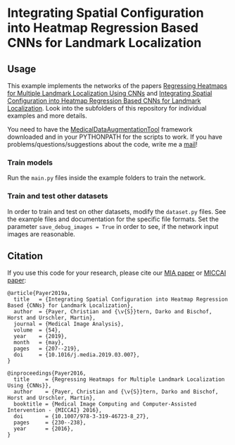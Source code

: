 # Integrating Spatial Configuration into Heatmap Regression Based CNNs for Landmark Localization

## Usage
This example implements the networks of the papers [Regressing Heatmaps for Multiple Landmark Localization Using CNNs](https://doi.org/10.1007/978-3-319-46723-8_27) and [Integrating Spatial Configuration into Heatmap Regression Based CNNs for Landmark Localization](https://doi.org/10.1016/j.media.2019.03.007).
Look into the subfolders of this repository for individual examples and more details.

You need to have the [MedicalDataAugmentationTool](https://github.com/christianpayer/MedicalDataAugmentationTool) framework downloaded and in your PYTHONPATH for the scripts to work.
If you have problems/questions/suggestions about the code, write me a [mail](mailto:christian.payer@gmx.net)!

### Train models
Run the `main.py` files inside the example folders to train the network.

### Train and test other datasets
In order to train and test on other datasets, modify the `dataset.py` files. See the example files and documentation for the specific file formats. Set the parameter `save_debug_images = True` in order to see, if the network input images are reasonable.

## Citation
If you use this code for your research, please cite our [MIA paper](https://doi.org/10.1016/j.media.2019.03.007) or [MICCAI paper](https://doi.org/10.1007/978-3-319-75541-0_20):

```
@article{Payer2019a,
  title   = {Integrating Spatial Configuration into Heatmap Regression Based {CNNs} for Landmark Localization},
  author  = {Payer, Christian and {\v{S}}tern, Darko and Bischof, Horst and Urschler, Martin},
  journal = {Medical Image Analysis},
  volume  = {54},
  year    = {2019},
  month   = {may},
  pages   = {207--219},
  doi     = {10.1016/j.media.2019.03.007},
}
```

```
@inproceedings{Payer2016,
  title     = {Regressing Heatmaps for Multiple Landmark Localization Using {CNNs}},
  author    = {Payer, Christian and {\v{S}}tern, Darko and Bischof, Horst and Urschler, Martin},
  booktitle = {Medical Image Computing and Computer-Assisted Intervention - {MICCAI} 2016},
  doi       = {10.1007/978-3-319-46723-8_27},
  pages     = {230--238},
  year      = {2016},
}
```
